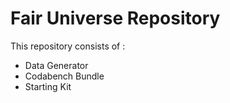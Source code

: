 # Fair Universe Repository

This repository consists of :
- Data Generator
- Codabench Bundle
- Starting Kit